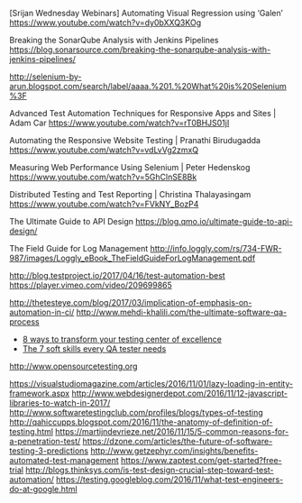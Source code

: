 [Srijan Wednesday Webinars] Automating Visual Regression using ‘Galen’ 
https://www.youtube.com/watch?v=dy0bXXQ3KOg



Breaking the SonarQube Analysis with Jenkins Pipelines
https://blog.sonarsource.com/breaking-the-sonarqube-analysis-with-jenkins-pipelines/

http://selenium-by-arun.blogspot.com/search/label/aaaa.%201.%20What%20is%20Selenium%3F

Advanced Test Automation Techniques for Responsive Apps and Sites | Adam Car 
https://www.youtube.com/watch?v=rT0BHJS01jI

Automating the Responsive Website Testing | Pranathi Birudugadda 
https://www.youtube.com/watch?v=vdLvVg2zmxQ


Measuring Web Performance Using Selenium | Peter Hedenskog 
https://www.youtube.com/watch?v=5GhClnSE8Bk

Distributed Testing and Test Reporting | Christina Thalayasingam
https://www.youtube.com/watch?v=FVkNY_BozP4


The Ultimate Guide to API Design
https://blog.qmo.io/ultimate-guide-to-api-design/


The Field Guide for Log Management
http://info.loggly.com/rs/734-FWR-987/images/Loggly_eBook_TheFieldGuideForLogManagement.pdf

http://blog.testproject.io/2017/04/16/test-automation-best
https://player.vimeo.com/video/209699865

http://thetesteye.com/blog/2017/03/implication-of-emphasis-on-automation-in-ci/
http://www.mehdi-khalili.com/the-ultimate-software-qa-process

* [8 ways to transform your testing center of excellence](http://techbeacon.com/8-ways-transform-your-testing-center-excellence)
* [The 7 soft skills every QA tester needs](http://techbeacon.com/7-soft-skills-every-qa-tester-needs)



http://www.opensourcetesting.org



https://visualstudiomagazine.com/articles/2016/11/01/lazy-loading-in-entity-framework.aspx
http://www.webdesignerdepot.com/2016/11/12-javascript-libraries-to-watch-in-2017/
http://www.softwaretestingclub.com/profiles/blogs/types-of-testing
http://qahiccupps.blogspot.com/2016/11/the-anatomy-of-definition-of-testing.html
https://martijndevrieze.net/2016/11/15/5-common-reasons-for-a-penetration-test/
https://dzone.com/articles/the-future-of-software-testing-3-predictions
http://www.getzephyr.com/insights/benefits-automated-test-management
https://www.zaptest.com/get-started?free-trial
http://blogs.thinksys.com/is-test-design-crucial-step-toward-test-automation/
https://testing.googleblog.com/2016/11/what-test-engineers-do-at-google.html


